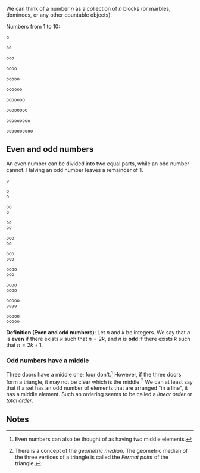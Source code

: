 We can think of a number $n$ as a collection of $n$ blocks (or marbles, dominoes, or any other countable objects).

Numbers from 1 to 10:

```
o

oo

ooo

oooo

ooooo

oooooo

ooooooo

oooooooo

ooooooooo

oooooooooo
```

## Even and odd numbers

An even number can be divided into two equal parts, while an odd number cannot. Halving an odd number leaves a remainder of 1.

```
o

o
o

oo
o

oo
oo

ooo
oo

ooo
ooo

oooo
ooo

oooo
oooo

ooooo
oooo

ooooo
ooooo
```

**Definition (Even and odd numbers)**: Let $n$ and $k$ be integers. We say that $n$ is **even** if there exists $k$ such that $n = 2k$, and $n$ is **odd** if there exists $k$ such that $n = 2k + 1$.

### Odd numbers have a middle

Three doors have a middle one; four don't.[^1] However, if the three doors form a triangle, it may not be clear which is the middle.[^2] We can at least say that if a set has an odd number of elements that are arranged "in a line", it has a middle element. Such an ordering seems to be called a _linear order_ or _total order_.

## Notes

[^1]: Even numbers can also be thought of as having two middle elements.

[^2]: There is a concept of the _geometric median_. The geometric median of the three vertices of a triangle is called the _Fermat point_ of the triangle.
